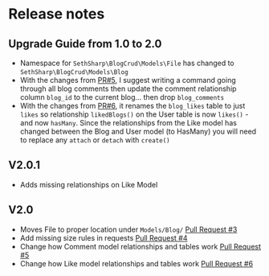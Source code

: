 # Release notes

## Upgrade Guide from 1.0 to 2.0
- Namespace for `SethSharp\BlogCrud\Models\File` has changed to `SethSharp\BlogCrud\Models\Blog`
- With the changes from [PR#5](https://github.com/SethSharp/BlogCrud/pull/5), I suggest writing a command going through all blog comments then update the comment relationship column `blog_id` to the current blog... then drop `blog_comments`
- With the changes from [PR#6](https://github.com/SethSharp/BlogCrud/pull/6), it renames the `blog_likes` table to just `likes` so relationship `likedBlogs()` on the User table is now `likes()` - and now `hasMany`. Since the relationships from the Like model has changed between the Blog and User model (to HasMany) you will need to replace any `attach` or `detach` with `create()`

## V2.0.1
- Adds missing relationships on Like Model

## V2.0
- Moves File to proper location under `Models/Blog/` [Pull Request #3](https://github.com/SethSharp/BlogCrud/pull/3)
- Add missing size rules in requests [Pull Request #4](https://github.com/SethSharp/BlogCrud/pull/4)
- Change how Comment model relationships and tables work [Pull Request #5](https://github.com/SethSharp/BlogCrud/pull/5)
- Change how Like model relationships and tables work [Pull Request #6](https://github.com/SethSharp/BlogCrud/pull/6)